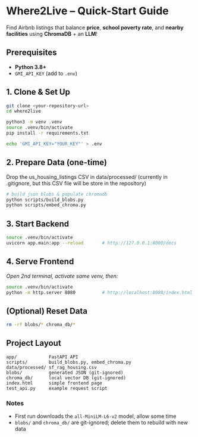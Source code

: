 # Where2Live – Quick-Start Guide

Find Airbnb listings that balance **price**, **school poverty rate**, and **nearby facilities** using **ChromaDB** + an **LLM**!

## Prerequisites
- **Python 3.8+**
- `GMI_API_KEY` (add to `.env`)


## 1.  Clone & Set Up
```bash
git clone <your-repository-url>
cd where2live

python3 -m venv .venv
source .venv/bin/activate
pip install -r requirements.txt

echo 'GMI_API_KEY="YOUR_KEY"' > .env
```


## 2.  Prepare Data (one-time)
Drop the us_housing_listings CSV in data/processed/ (currently in .gitignore, but this CSV file will be store in the repository)
```bash
# build json blobs & populate chromadb
python scripts/build_blobs.py
python scripts/embed_chroma.py
```


## 3.  Start Backend
```bash
source .venv/bin/activate
uvicorn app.main:app --reload       # http://127.0.0.1:8000/docs
```


## 4.  Serve Frontend
_Open 2nd terminal, activate same venv, then:_
```bash
source .venv/bin/activate
python -m http.server 8080          # http://localhost:8080/index.html
```

<!-- ## 5  Test
- **Swagger UI:** open `/docs` in your browser.
- **cURL:**
  ```bash
  curl -X POST http://127.0.0.1:8000/suggest \
       -H "Content-Type: application/json" \
       -d '{"max_price":200,"max_school_pov":900,"min_facilities":2}'
  ``` -->

## (Optional) Reset Data
```bash
rm -rf blobs/* chroma_db/*
```


## Project Layout
```
app/            FastAPI API
scripts/        build_blobs.py, embed_chroma.py
data/processed/ sf_rag_housing.csv
blobs/          generated JSON (git-ignored)
chroma_db/      local vector DB (git-ignored)
index.html      simple frontend page
test_api.py     example request script
```

### Notes
- First run downloads the `all-MiniLM-L6-v2` model, allow some time
- `blobs/` and `chroma_db/` are git-ignored; delete them to rebuild with new data
